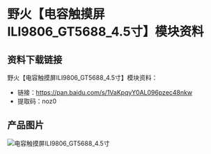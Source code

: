 # 野火【电容触摸屏ILI9806_GT5688_4.5寸】模块资料

## 资料下载链接

野火【电容触摸屏ILI9806_GT5688_4.5寸】模块资料：
* 链接：https://pan.baidu.com/s/1VaKpqyY0AL096pzec48nkw 
* 提取码：noz0 

## 产品图片
![电容触摸屏ILI9806_GT5688_4.5寸](https://raw.githubusercontent.com/wiki/Embdefire/products/images/模块产品/屏幕/电容触摸屏ILI9806_GT5688_4.5寸.jpg)